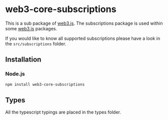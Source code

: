 # web3-core-subscriptions

This is a sub package of [web3.js][repo].
The subscriptions package is used within some [web3.js][repo] packages.

If you would like to know all supported subscriptions please have a look in the ```src/subscriptions``` folder.

## Installation

### Node.js

```bash
npm install web3-core-subscriptions
```

## Types 

All the typescript typings are placed in the types folder. 

[docs]: http://web3js.readthedocs.io/en/1.0/
[repo]: https://github.com/ethereum/web3.js



